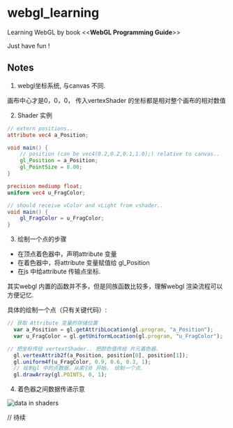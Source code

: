 # webgl_learning

Learning WebGL by book <<**WebGL Programming Guide**\>> 

Just have fun !

## Notes

1. webgl坐标系统, 与canvas 不同.

画布中心才是0，0，0，
传入vertexShader 的坐标都是相对整个画布的相对数值

2. Shader 实例

``` GLSL
// extern positions..
attribute vec4 a_Position;

void main() {
    // position (can be vec4(0.2,0.2,0.1,1.0);) relative to canvas..
    gl_Position = a_Position; 
    gl_PointSize = 8.00;
}

precision mediump float;
uniform vec4 u_FragColor;

// should receive vColor and vLight from vshader..
void main() {
    gl_FragColor = u_FragColor;
}
```


3. 绘制一个点的步骤

- 在顶点着色器中，声明attribute 变量
- 在着色器中，将attribute 变量赋值给 gl_Position
- 在js 中给attribute 传输点坐标.

其实webgl 内置的函数并不多，但是同族函数比较多，理解webgl 渲染流程可以方便记忆.

具体的绘制一个点（只有关键代码）:

``` JavaScript
// 获取 Attribute 变量的存储位置
  var a_Position = gl.getAttribLocation(gl.program, "a_Position");
  var u_FragColor = gl.getUniformLocation(gl.program, "u_FragColor");

// 把坐标传给 vertextShader.. 把颜色值传给 片元着色器.
  gl.vertexAttrib2f(a_Position, position[0], position[1]);
  gl.uniform4f(u_FragColor, 0.9, 0.6, 0.3, 1);
  // 绘制gl 中的点数据，从索引0 开始， 绘制一个点.
  gl.drawArray(gl.POINTS, 0, 1);

```

4. 着色器之间数据传递示意

![data in shaders](https://upload-images.jianshu.io/upload_images/1950967-9e6b23f271ba9bcc.png?imageMogr2/auto-orient/strip%7CimageView2/2/w/1240)


// 待续
